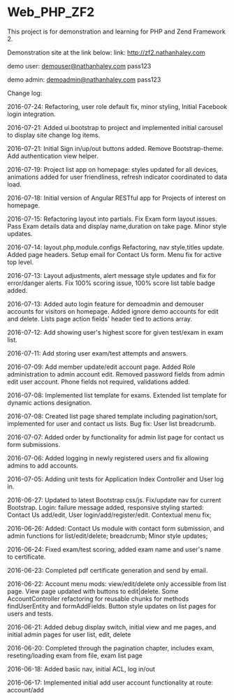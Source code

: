 Web_PHP_ZF2
==============================

This project is for demonstration and learning for PHP and Zend Framework 2.

Demonstration site at the link below:
link: 
http://zf2.nathanhaley.com

demo user: 
demouser@nathanhaley.com
pass123

demo admin:
demoadmin@nathanhaley.com
pass123



Change log:

2016-07-24: Refactoring, user role default fix, minor styling, Initial Facebook login integration.

2016-07-21: Added ui.bootstrap to project and implemented initial carousel to display site change log items.

2016-07-21: Initial Sign in/up/out buttons added. Remove Bootstrap-theme. Add authentication view helper.

2016-07-19: Project list app on homepage: styles updated for all devices, animations added for user friendliness, refresh indicator coordinated to data load.

2016-07-18: Initial version of Angular RESTful app for Projects of interest on homepage.

2016-07-15: Refactoring layout into partials. Fix Exam form layout issues. Pass Exam details data and display name,duration on take page. Minor style updates.

2016-07-14: layout.php,module.configs Refactoring, nav style,titles update. Added page headers. Setup email for Contact Us form. Menu fix for active top level.

2016-07-13: Layout adjustments, alert message style updates and fix for error/danger alerts. Fix 100% scoring issue, 100% score list table badge added.

2016-07-13: Added auto login feature for demoadmin and demouser accounts for visitors on homepage. Added ignore demo accounts for edit and delete. Lists page action fields' header tied to actions array.

2016-07-12: Add showing user's highest score for given test/exam in exam list.

2016-07-11: Add storing user exam/test attempts and answers.

2016-07-09: Add member update/edit account page. Added Role administration to admin account edit. Removed password fields from admin edit user account. Phone fields not required, validations added.

2016-07-08: Implemented list template for exams. Extended list template for dynamic actions designation.

2016-07-08: Created list page shared template including pagination/sort, implemented for user and contact us lists. Bug fix: User list breadcrumb.

2016-07-07: Added order by functionality for admin list page for contact us form submissions.

2016-07-06: Added logging in newly registered users and fix allowing admins to add accounts.

2016-07-05: Adding unit tests for Application Index Controller and User log in.

2016-06-27: Updated to latest Bootstrap css/js. Fix/update nav for current Bootstrap. Login: failure message added, responsive styling started: Contact Us add/edit, User login/add/register/edit. Contextual menu fix;

2016-06-26: Added: Contact Us module with contact form submission, and admin functions for list/edit/delete; breadcrumb; Minor style updates;

2016-06-24: Fixed exam/test scoring, added exam name and user's name to certificate.

2016-06-23: Completed pdf certificate generation and send by email.

2016-06-22: Account menu mods: view/edit/delete only accessible from list page. View page updated with buttons to edit|delete. Some AccountController refactoring for reusable chunks for methods findUserEntity and formAddFields. Button style updates on list pages for users and tests.

2016-06-21: Added debug display switch, initial view and me pages, and initial admin pages for user list, edit, delete

2016-06-20: Completed through the pagination chapter, includes exam, reseting/loading exam from file, exam list page

2016-06-18: Added basic nav, initial ACL, log in/out

2016-06-17: Implemented initial add user account functionality at route: account/add





